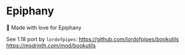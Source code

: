 # Epiphany
💖 Made with love for Epiphany

See 1.18 port by `lordofpipes`:
https://github.com/lordofpipes/bookutils
https://modrinth.com/mod/bookutils
